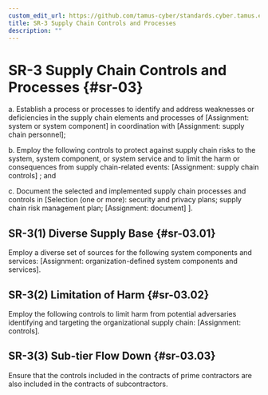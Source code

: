 ```yaml
---
custom_edit_url: https://github.com/tamus-cyber/standards.cyber.tamus.edu/tree/main/content/tamus.edu/TAMUS_profile.xml
title: SR-3 Supply Chain Controls and Processes
description: ""
---
```


# SR-3 Supply Chain Controls and Processes {#sr-03}

a. Establish a process or processes to identify and address weaknesses or deficiencies in the supply chain elements and processes of [Assignment: system or system component] in coordination with [Assignment: supply chain personnel];

b. Employ the following controls to protect against supply chain risks to the system, system component, or system service and to limit the harm or consequences from supply chain-related events: [Assignment: supply chain controls] ; and

c. Document the selected and implemented supply chain processes and controls in [Selection (one or more): security and privacy plans; supply chain risk management plan; 
                  [Assignment: document]
               ].

## SR-3(1) Diverse Supply Base {#sr-03.01}

Employ a diverse set of sources for the following system components and services: [Assignment: organization-defined system components and services].

## SR-3(2) Limitation of Harm {#sr-03.02}

Employ the following controls to limit harm from potential adversaries identifying and targeting the organizational supply chain: [Assignment: controls].

## SR-3(3) Sub-tier Flow Down {#sr-03.03}

Ensure that the controls included in the contracts of prime contractors are also included in the contracts of subcontractors.

